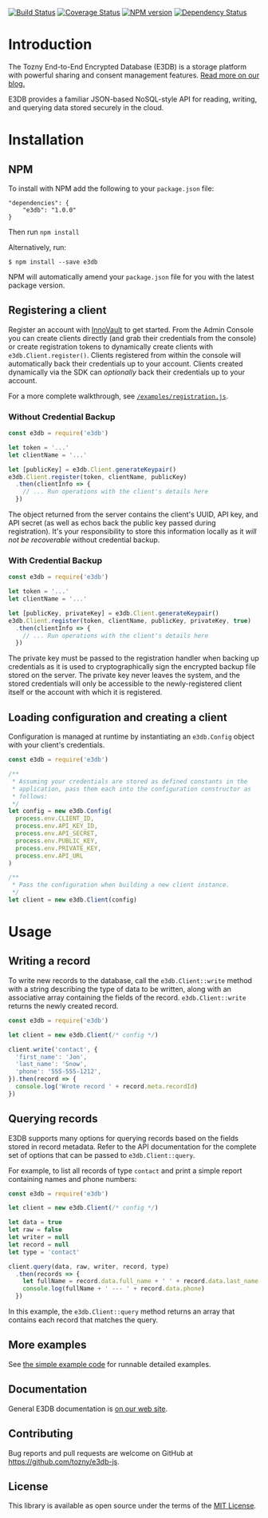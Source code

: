 [![Build Status][travis-image]][travis-url] [![Coverage Status][coveralls-image]][coveralls-url] [![NPM version][npm-image]][npm-url] [![Dependency Status][daviddm-image]][daviddm-url]

# Introduction

The Tozny End-to-End Encrypted Database (E3DB) is a storage platform with powerful sharing and consent management features.
[Read more on our blog.](https://tozny.com/blog/announcing-project-e3db-the-end-to-end-encrypted-database/)

E3DB provides a familiar JSON-based NoSQL-style API for reading, writing, and querying data stored securely in the cloud.

# Installation

## NPM

To install with NPM add the following to your `package.json` file:

```
"dependencies": {
    "e3db": "1.0.0"
}
```

Then run `npm install`

Alternatively, run:

```
$ npm install --save e3db
```

NPM will automatically amend your `package.json` file for you with the latest package version.

## Registering a client

Register an account with [InnoVault](https://inoovault.io) to get started. From the Admin Console you can create clients directly (and grab their credentials from the console) or create registration tokens to dynamically create clients with `e3db.Client.register()`. Clients registered from within the console will automatically back their credentials up to your account. Clients created dynamically via the SDK can _optionally_ back their credentials up to your account.

For a more complete walkthrough, see [`/examples/registration.js`](https://github.com/tozny/e3db-js/blob/master/examples/registration.js).

### Without Credential Backup

```js
const e3db = require('e3db')

let token = '...'
let clientName = '...'

let [publicKey] = e3db.Client.generateKeypair()
e3db.Client.register(token, clientName, publicKey)
  .then(clientInfo => {
    // ... Run operations with the client's details here
  })
```

The object returned from the server contains the client's UUID, API key, and API secret (as well as echos back the public key passed during registration). It's your responsibility to store this information locally as it _will not be recoverable_ without credential backup.

### With Credential Backup

```js
const e3db = require('e3db')

let token = '...'
let clientName = '...'

let [publicKey, privateKey] = e3db.Client.generateKeypair()
e3db.Client.register(token, clientName, publicKey, privateKey, true)
  .then(clientInfo => {
    // ... Run operations with the client's details here
  })
```

The private key must be passed to the registration handler when backing up credentials as it is used to cryptographically sign the encrypted backup file stored on the server. The private key never leaves the system, and the stored credentials will only be accessible to the newly-registered client itself or the account with which it is registered.

## Loading configuration and creating a client

Configuration is managed at runtime by instantiating an `e3db.Config` object with your client's credentials.

```js
const e3db = require('e3db')

/**
 * Assuming your credentials are stored as defined constants in the
 * application, pass them each into the configuration constructor as
 * follows:
 */
let config = new e3db.Config(
  process.env.CLIENT_ID,
  process.env.API_KEY_ID,
  process.env.API_SECRET,
  process.env.PUBLIC_KEY,
  process.env.PRIVATE_KEY,
  process.env.API_URL
)

/**
 * Pass the configuration when building a new client instance.
 */
let client = new e3db.Client(config)
```

# Usage

## Writing a record

To write new records to the database, call the `e3db.Client::write` method with a string describing the type of data to be written, along with an associative array containing the fields of the record. `e3db.Client::write` returns the newly created record.

```js
const e3db = require('e3db')

let client = new e3db.Client(/* config */)

client.write('contact', {
  'first_name': 'Jon',
  'last_name': 'Snow',
  'phone': '555-555-1212',
}).then(record => {
  console.log('Wrote record ' + record.meta.recordId)
})
```

## Querying records

E3DB supports many options for querying records based on the fields stored in record metadata. Refer to the API documentation for the complete set of options that can be passed to `e3db.Client::query`.

For example, to list all records of type `contact` and print a simple report containing names and phone numbers:

```js
const e3db = require('e3db')

let client = new e3db.Client(/* config */)

let data = true
let raw = false
let writer = null
let record = null
let type = 'contact'

client.query(data, raw, writer, record, type)
  .then(records => {
    let fullName = record.data.full_name + ' ' + record.data.last_name
    console.log(fullName + ' --- ' + record.data.phone)
  })
```

In this example, the `e3db.Client::query` method returns an array that contains each record that matches the query.

## More examples

See [the simple example code](https://github.com/tozny/e3db-js/blob/master/examples/simple.js) for runnable detailed examples.

## Documentation

General E3DB documentation is [on our web site](https://tozny.com/documentation/e3db/).

## Contributing

Bug reports and pull requests are welcome on GitHub at https://github.com/tozny/e3db-js.

## License

This library is available as open source under the terms of the [MIT License](http://opensource.org/licenses/MIT).

[npm-image]: https://badge.fury.io/js/e3db.svg
[npm-url]: https://npmjs.org/package/e3db
[travis-image]: https://travis-ci.org/tozny/e3db-js.svg?branch=master
[travis-url]: https://travis-ci.org/tozny/e3db-js
[coveralls-image]: https://coveralls.io/repos/github/tozny/e3db-js/badge.svg?branch=master
[coveralls-url]: https://coveralls.io/github/tozny/e3db-js
[daviddm-image]: https://david-dm.org/tozny/e3db-js.svg?theme=shields.io
[daviddm-url]: https://david-dm.org/tozny/e3db-js
